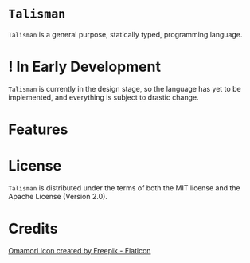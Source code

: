 # `Talisman`
`Talisman` is a general purpose, statically typed, programming language.

# ! In Early Development
`Talisman` is currently in the design stage, so the language has yet to be implemented, and everything is subject to drastic change.

# Features

# License
`Talisman` is distributed under the terms of both the MIT license and the Apache License (Version 2.0).

# Credits
<a href="https://www.flaticon.com/free-icons/japan" title="japan icons">Omamori Icon created  by Freepik - Flaticon</a>